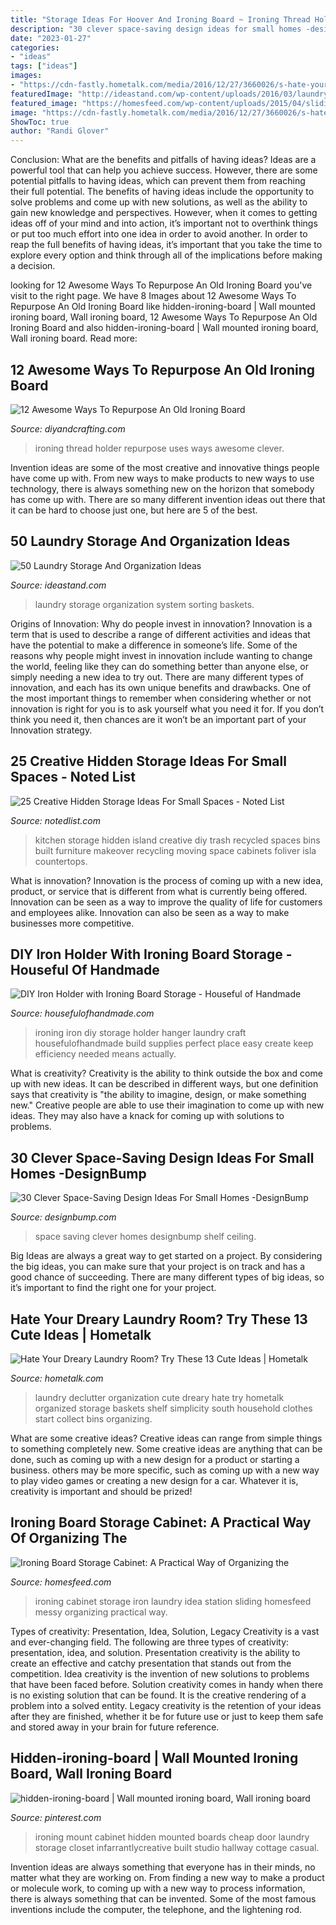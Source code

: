 ```yaml
---
title: "Storage Ideas For Hoover And Ironing Board ~ Ironing Thread Holder Repurpose Uses Ways Awesome Clever"
description: "30 clever space-saving design ideas for small homes -designbump"
date: "2023-01-27"
categories:
- "ideas"
tags: ["ideas"]
images:
- "https://cdn-fastly.hometalk.com/media/2016/12/27/3660026/s-hate-your-dreary-laundry-room-try-these-13-cute-ideas-laundry-rooms.jpg?size=1600x1000&amp;nocrop=1"
featuredImage: "http://ideastand.com/wp-content/uploads/2016/03/laundry-storage/25-laundry-storage-and-organization-ideas.jpg"
featured_image: "https://homesfeed.com/wp-content/uploads/2015/04/sliding-iron-board-storage-idea.jpg"
image: "https://cdn-fastly.hometalk.com/media/2016/12/27/3660026/s-hate-your-dreary-laundry-room-try-these-13-cute-ideas-laundry-rooms.jpg?size=1600x1000&amp;nocrop=1"
ShowToc: true
author: "Randi Glover"
---
```



Conclusion: What are the benefits and pitfalls of having ideas?
Ideas are a powerful tool that can help you achieve success. However, there are some potential pitfalls to having ideas, which can prevent them from reaching their full potential. The benefits of having ideas include the opportunity to solve problems and come up with new solutions, as well as the ability to gain new knowledge and perspectives. However, when it comes to getting ideas off of your mind and into action, it’s important not to overthink things or put too much effort into one idea in order to avoid another. In order to reap the full benefits of having ideas, it’s important that you take the time to explore every option and think through all of the implications before making a decision.

	

		
looking for 12 Awesome Ways To Repurpose An Old Ironing Board you've visit to the right page. We have 8 Images about 12 Awesome Ways To Repurpose An Old Ironing Board like hidden-ironing-board | Wall mounted ironing board, Wall ironing board, 12 Awesome Ways To Repurpose An Old Ironing Board and also hidden-ironing-board | Wall mounted ironing board, Wall ironing board. Read more:
		
    
## 12 Awesome Ways To Repurpose An Old Ironing Board

<img loading=lazy src="http://diyandcrafting.com/wp-content/uploads/2017/04/Ironing-Board-Thread-Holder.jpg" onerror="this.onerror=null;this.src='https://tse1.mm.bing.net/th?id=OIP.0UqgP1Xwg2LQ7oBcSqYplAHaMM&amp;pid=15.1';" alt="12 Awesome Ways To Repurpose An Old Ironing Board">

_Source: diyandcrafting.com_

>ironing thread holder repurpose uses ways awesome clever. 

	

Invention ideas are some of the most creative and innovative things people have come up with. From new ways to make products to new ways to use technology, there is always something new on the horizon that somebody has come up with. There are so many different invention ideas out there that it can be hard to choose just one, but here are 5 of the best.

    
## 50 Laundry Storage And Organization Ideas

<img loading=lazy src="http://ideastand.com/wp-content/uploads/2016/03/laundry-storage/25-laundry-storage-and-organization-ideas.jpg" onerror="this.onerror=null;this.src='https://tse2.mm.bing.net/th?id=OIP.TbGLuDLjPeK1TOEulyt6JQHaJ4&amp;pid=15.1';" alt="50 Laundry Storage And Organization Ideas">

_Source: ideastand.com_

>laundry storage organization system sorting baskets. 

	

Origins of Innovation: Why do people invest in innovation?
Innovation is a term that is used to describe a range of different activities and ideas that have the potential to make a difference in someone’s life. Some of the reasons why people might invest in innovation include wanting to change the world, feeling like they can do something better than anyone else, or simply needing a new idea to try out. There are many different types of innovation, and each has its own unique benefits and drawbacks. One of the most important things to remember when considering whether or not innovation is right for you is to ask yourself what you need it for. If you don’t think you need it, then chances are it won’t be an important part of your Innovation strategy.

    
## 25 Creative Hidden Storage Ideas For Small Spaces - Noted List

<img loading=lazy src="http://notedlist.com/wp-content/uploads/2016/04/hidden-storage/18-hidden-storage-ideas.jpg" onerror="this.onerror=null;this.src='https://tse2.mm.bing.net/th?id=OIP.LN5Xkaq-RWsUc307I5uyUwHaJ6&amp;pid=15.1';" alt="25 Creative Hidden Storage Ideas For Small Spaces - Noted List">

_Source: notedlist.com_

>kitchen storage hidden island creative diy trash recycled spaces bins built furniture makeover recycling moving space cabinets foliver isla countertops. 

	

What is innovation?
Innovation is the process of coming up with a new idea, product, or service that is different from what is currently being offered. Innovation can be seen as a way to improve the quality of life for customers and employees alike. Innovation can also be seen as a way to make businesses more competitive.

    
## DIY Iron Holder With Ironing Board Storage - Houseful Of Handmade

<img loading=lazy src="https://housefulofhandmade.com/wp-content/uploads/2017/04/diy-iron-holder-ironing-board-storage-7-680x1024.jpg" onerror="this.onerror=null;this.src='https://tse2.mm.bing.net/th?id=OIP.EvU6rJvPiOCYrydNlpbQiQHaLJ&amp;pid=15.1';" alt="DIY Iron Holder with Ironing Board Storage - Houseful of Handmade">

_Source: housefulofhandmade.com_

>ironing iron diy storage holder hanger laundry craft housefulofhandmade build supplies perfect place easy create keep efficiency needed means actually. 

	

What is creativity?
Creativity is the ability to think outside the box and come up with new ideas. It can be described in different ways, but one definition says that creativity is "the ability to imagine, design, or make something new." Creative people are able to use their imagination to come up with new ideas. They may also have a knack for coming up with solutions to problems.

    
## 30 Clever Space-Saving Design Ideas For Small Homes -DesignBump

<img loading=lazy src="http://cdn.designbump.com/wp-content/uploads/2014/09/space-saving-design-ideas-012.jpg" onerror="this.onerror=null;this.src='https://tse4.mm.bing.net/th?id=OIP.HWXpwpngd1phFnr-50t0_AHaJ4&amp;pid=15.1';" alt="30 Clever Space-Saving Design Ideas For Small Homes -DesignBump">

_Source: designbump.com_

>space saving clever homes designbump shelf ceiling. 

	

Big Ideas are always a great way to get started on a project. By considering the big ideas, you can make sure that your project is on track and has a good chance of succeeding. There are many different types of big ideas, so it’s important to find the right one for your project.

    
## Hate Your Dreary Laundry Room? Try These 13 Cute Ideas | Hometalk

<img loading=lazy src="https://cdn-fastly.hometalk.com/media/2016/12/27/3660026/s-hate-your-dreary-laundry-room-try-these-13-cute-ideas-laundry-rooms.jpg?size=1600x1000&amp;nocrop=1" onerror="this.onerror=null;this.src='https://tse2.mm.bing.net/th?id=OIP.22RFGGXdaAcU0JlSMfIgFwHaJ4&amp;pid=15.1';" alt="Hate Your Dreary Laundry Room? Try These 13 Cute Ideas | Hometalk">

_Source: hometalk.com_

>laundry declutter organization cute dreary hate try hometalk organized storage baskets shelf simplicity south household clothes start collect bins organizing. 

	

What are some creative ideas?
Creative ideas can range from simple things to something completely new. Some creative ideas are anything that can be done, such as coming up with a new design for a product or starting a business. others may be more specific, such as coming up with a new way to play video games or creating a new design for a car. Whatever it is, creativity is important and should be prized!

    
## Ironing Board Storage Cabinet: A Practical Way Of Organizing The

<img loading=lazy src="https://homesfeed.com/wp-content/uploads/2015/04/sliding-iron-board-storage-idea.jpg" onerror="this.onerror=null;this.src='https://tse2.mm.bing.net/th?id=OIP.wCJUhjL7RqaVEgIDM0g2zAHaFj&amp;pid=15.1';" alt="Ironing Board Storage Cabinet: A Practical Way of Organizing the">

_Source: homesfeed.com_

>ironing cabinet storage iron laundry idea station sliding homesfeed messy organizing practical way. 

	

Types of creativity: Presentation, Idea, Solution, Legacy
Creativity is a vast and ever-changing field. The following are three types of creativity: presentation, idea, and solution. Presentation creativity is the ability to create an effective and catchy presentation that stands out from the competition. Idea creativity is the invention of new solutions to problems that have been faced before. Solution creativity comes in handy when there is no existing solution that can be found. It is the creative rendering of a problem into a solved entity. Legacy creativity is the retention of your ideas after they are finished, whether it be for future use or just to keep them safe and stored away in your brain for future reference.

    
## Hidden-ironing-board | Wall Mounted Ironing Board, Wall Ironing Board

<img loading=lazy src="https://i.pinimg.com/736x/2e/c6/15/2ec615491201f8bba445e6ff21be31a7--ironing-boards-ironing-board-storage.jpg" onerror="this.onerror=null;this.src='https://tse2.mm.bing.net/th?id=OIP.xpamRrEqDNoSdouOFGBdhgHaMc&amp;pid=15.1';" alt="hidden-ironing-board | Wall mounted ironing board, Wall ironing board">

_Source: pinterest.com_

>ironing mount cabinet hidden mounted boards cheap door laundry storage closet infarrantlycreative built studio hallway cottage casual. 

	

Invention ideas are always something that everyone has in their minds, no matter what they are working on. From finding a new way to make a product or molecule work, to coming up with a new way to process information, there is always something that can be invented. Some of the most famous inventions include the computer, the telephone, and the lightening rod.

